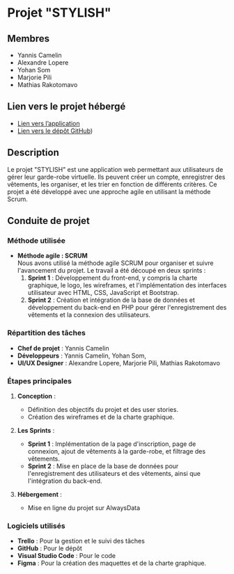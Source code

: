 # Projet "STYLISH"

## Membres
- Yannis Camelin
- Alexandre Lopere
- Yohan Som
- Marjorie Pili
- Mathias Rakotomavo

## Lien vers le projet hébergé
- [Lien vers l’application]([https://example.com](https://stylish.alwaysdata.net/php/login.php))  
- [Lien vers le dépôt GitHub](https://github.com/yoh4nyo/STYLISH)) 

## Description
Le projet "STYLISH" est une application web permettant aux utilisateurs de gérer leur garde-robe virtuelle. Ils peuvent créer un compte, enregistrer des vêtements, les organiser, et les trier en fonction de différents critères. Ce projet a été développé avec une approche agile en utilisant la méthode Scrum.

## Conduite de projet

### Méthode utilisée
- **Méthode agile : SCRUM**  
Nous avons utilisé la méthode agile SCRUM pour organiser et suivre l'avancement du projet. Le travail a été découpé en deux sprints :
  1. **Sprint 1** : Développement du front-end, y compris la charte graphique, le logo, les wireframes, et l'implémentation des interfaces utilisateur avec HTML, CSS, JavaScript et Bootstrap.
  2. **Sprint 2** : Création et intégration de la base de données et développement du back-end en PHP pour gérer l'enregistrement des vêtements et la connexion des utilisateurs.

### Répartition des tâches
- **Chef de projet** : Yannis Camelin
- **Développeurs** : Yannis Camelin, Yohan Som, 
- **UI/UX Designer** : Alexandre Lopere, Marjorie Pili, Mathias Rakotomavo

### Étapes principales

1. **Conception** :
   - Définition des objectifs du projet et des user stories.
   - Création des wireframes et de la charte graphique.

2. **Les Sprints** :
   - **Sprint 1** : Implémentation de la page d'inscription, page de connexion, ajout de vêtements à la garde-robe, et filtrage des vêtements.
   - **Sprint 2** : Mise en place de la base de données pour l'enregistrement des utilisateurs et des vêtements, ainsi que l'intégration du back-end.

4. **Hébergement** :
   - Mise en ligne du projet sur AlwaysData

### Logiciels utilisés
- **Trello** : Pour la gestion et le suivi des tâches
- **GitHub** : Pour le dépôt
- **Visual Studio Code** : Pour le code
- **Figma** : Pour la création des maquettes et de la charte graphique.
